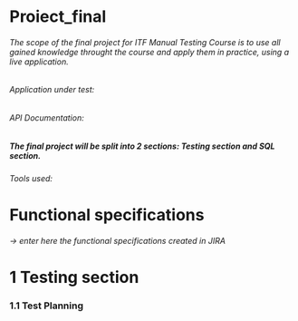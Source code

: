 # Proiect_final
###### The scope of the final project for ITF Manual Testing Course is to use all gained knowledge throught the course and apply them in practice, using a live application.
###### Application under test:
###### API Documentation:
##### **The final project will be split into 2 sections: Testing section and SQL section.**
###### Tools used:
# Functional specifications
###### -> enter here the functional specifications created in JIRA
# 1 Testing section
### 1.1 Test Planning
